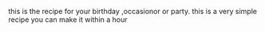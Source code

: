 this is the recipe for your birthday ,occasionor or party.
this is a very simple recipe you can make it within a hour